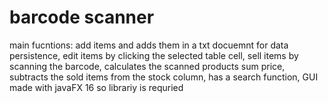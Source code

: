 # barcode scanner
main fucntions:
add items and adds them in a txt docuemnt for data persistence,
edit items by clicking the selected table cell,
sell items by scanning the barcode,
calculates the scanned products sum price,
subtracts the sold items from the stock column,
has a search function,
GUI made with javaFX 16 so librariy is requried


 
 
